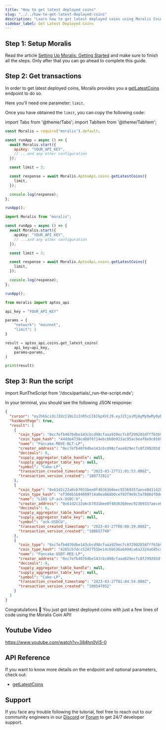 ```yaml
---
title: "How to get latest deployed coins"
slug: "../../how-to-get-latest-deployed-coins"
description: "Learn how to get latest deployed coins using Moralis Coin API."
sidebar_label: Get Latest Deployed Coins
---
```


## Step 1: Setup Moralis

Read the article [Setting Up Moralis: Getting Started](/web3-data-api/aptos/get-your-api-key) and make sure to finish all the steps. Only after that you can go ahead to complete this guide.

<SetupMoralis node="moralis" python="moralis" />

## Step 2: Get transactions

In order to get latest deployed coins, Moralis provides you a [getLatestCoins](/web3-data-api/aptos/reference/get-latest-coins) endpoint to do so.

Here you'll need one parameter: `limit`.

Once you have obtained the `limit`, you can copy the following code:

import Tabs from '@theme/Tabs';
import TabItem from '@theme/TabItem';

<Tabs groupId="programming-language">
  <TabItem value="javascript" label="index.js (JavaScript)" default>

```javascript index.js
const Moralis = require("moralis").default;

const runApp = async () => {
  await Moralis.start({
    apiKey: "YOUR_API_KEY",
    // ...and any other configuration
  });

  const limit = 3;

  const response = await Moralis.AptosApi.coins.getLatestCoins({
    limit,
  });

  console.log(response);
};

runApp();
```

</TabItem>
<TabItem value="typescript" label="index.ts (TypeScript)">

```typescript index.ts
import Moralis from "moralis";

const runApp = async () => {
  await Moralis.start({
    apiKey: "YOUR_API_KEY",
    // ...and any other configuration
  });

  const limit = 3;

  const response = await Moralis.AptosApi.coins.getLatestCoins({
    limit,
  });

  console.log(response);
};

runApp();
```

</TabItem>
<TabItem value="python" label="index.py (Python)">

```python index.py
from moralis import aptos_api

api_key = "YOUR_API_KEY"

params = {
    "network": "mainnet",
    "limit": 3
}

result = aptos_api.coins.get_latest_coins(
    api_key=api_key,
    params=params,
)

print(result)
```

</TabItem>
</Tabs>

## Step 3: Run the script

import RunTheScript from '/docs/partials/\_run-the-script.mdx';

<RunTheScript />

In your terminal, you should see the following JSON response:

```json
{
  "cursor": "eyJhbGciOiJIUzI1NiIsInR5cCI6IkpXVCJ9.eyJ2IjoiMjAyMy0wMy0yN1QwMTowNDo1NC4wMDBaIiwibyI6MSwiaWF0IjoxNjc5OTIwOTU5fQ.iJsiKKfrSpmifRu3Za7URQ2QEXgh53p3ap-d8oRYbnM",
  "hasNextPage": true,
  "result": [
    {
      "coin_type": "0xc7efb4076dbe143cbcd98cfaaa929ecfc8f299203dfff63b95ccb6bfe19850fa::swap::LPToken<0x27fafcc4e39daac97556af8a803dbb52bcb03f0821898dc845ac54225b9793eb::move_coin::MoveCoin, 0xfbab9fb68bd2103925317b6a540baa20087b1e7a7a4eb90badee04abb6b5a16f::blt::Blt>",
      "coin_type_hash": "44dde4738cd88f6f14ebcbb0b921ac95ac6eaf8e9c8169ea9fc4931346f6d75e",
      "name": "Pancake-MOVE-BLT-LP",
      "creator_address": "0xc7efb4076dbe143cbcd98cfaaa929ecfc8f299203dfff63b95ccb6bfe19850fa",
      "decimals": 8,
      "supply_aggregator_table_handle": null,
      "supply_aggregator_table_key": null,
      "symbol": "Cake-LP",
      "transaction_created_timestamp": "2023-03-27T11:01:53.000Z",
      "transaction_version_created": "108772811"
    },
    {
      "coin_type": "0x61d2c22a6cb7831bee0f48363b0eec92369357aece0d1142062f7d5d85c7bef8::lp_coin::LP<0x2e2e8cd27dc9b44046771a1bed44fba38baba28173d0ee5ae6ce256cb352a8aa::jujubeMeme::MEME, 0xf22bede237a07e121b56d91a491eb7bcdfd1f5907926a9e58338f964a01b17fa::asset::USDC, 0x163df34fccbf003ce219d3f1d9e70d140b60622cb9dd47599c25fb2f797ba6e::curves::Uncorrelated>",
      "coin_type_hash": "ef366b1b94609714a0ea668b0cef83f9e9c5a7800df8deefd938353206b3744f",
      "name": "LS05 LP-ack-USDC-U",
      "creator_address": "0x61d2c22a6cb7831bee0f48363b0eec92369357aece0d1142062f7d5d85c7bef8",
      "decimals": 6,
      "supply_aggregator_table_handle": null,
      "supply_aggregator_table_key": null,
      "symbol": "ack-USDCU",
      "transaction_created_timestamp": "2023-03-27T06:08:39.000Z",
      "transaction_version_created": "108657740"
    },
    {
      "coin_type": "0xc7efb4076dbe143cbcd98cfaaa929ecfc8f299203dfff63b95ccb6bfe19850fa::swap::LPToken<0x8d87a65ba30e09357fa2edea2c80dbac296e5dec2b18287113500b902942929d::celer_coin_manager::UsdtCoin, 0xe9c192ff55cffab3963c695cff6dbf9dad6aff2bb5ac19a6415cad26a81860d9::mee_coin::MeeCoin>",
      "coin_type_hash": "4285cb7dcc5287755be14cbbb36a6494ca6a2324a685cad43cfbab734dc71cad",
      "name": "Pancake-USDT-MEE-LP",
      "creator_address": "0xc7efb4076dbe143cbcd98cfaaa929ecfc8f299203dfff63b95ccb6bfe19850fa",
      "decimals": 8,
      "supply_aggregator_table_handle": null,
      "supply_aggregator_table_key": null,
      "symbol": "Cake-LP",
      "transaction_created_timestamp": "2023-03-27T01:04:54.000Z",
      "transaction_version_created": "108547052"
    }
  ]
}
```

Congratulations 🥳 You just got latest deployed coins with just a few lines of code using the Moralis Coin API!

## Youtube Video

https://www.youtube.com/watch?v=384hn0Vi5-0

## API Reference

If you want to know more details on the endpoint and optional parameters, check out:

- [getLatestCoins](/web3-data-api/aptos/reference/get-latest-coins)

## Support

If you face any trouble following the tutorial, feel free to reach out to our community engineers in our [Discord](https://moralis.io/discord) or [Forum](https://forum.moralis.io) to get 24/7 developer support.
